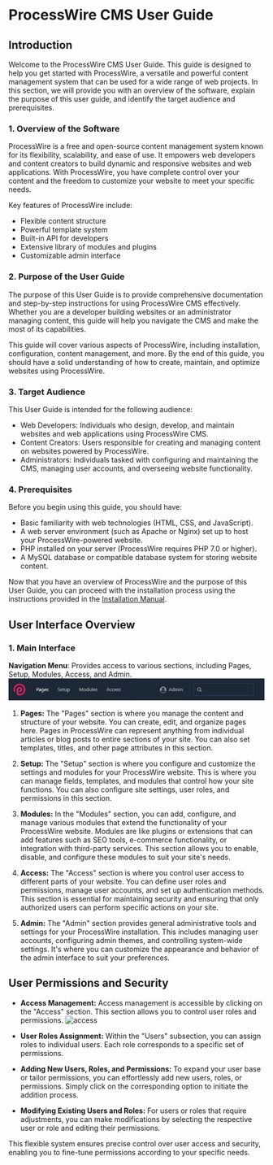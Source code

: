 # ProcessWire CMS User Guide

## Introduction

Welcome to the ProcessWire CMS User Guide. This guide is designed to help you get started with ProcessWire, a versatile and powerful content management system that can be used for a wide range of web projects. In this section, we will provide you with an overview of the software, explain the purpose of this user guide, and identify the target audience and prerequisites.

### 1. Overview of the Software

ProcessWire is a free and open-source content management system known for its flexibility, scalability, and ease of use. It empowers web developers and content creators to build dynamic and responsive websites and web applications. With ProcessWire, you have complete control over your content and the freedom to customize your website to meet your specific needs.

Key features of ProcessWire include:

- Flexible content structure
- Powerful template system
- Built-in API for developers
- Extensive library of modules and plugins
- Customizable admin interface

### 2. Purpose of the User Guide

The purpose of this User Guide is to provide comprehensive documentation and step-by-step instructions for using ProcessWire CMS effectively. Whether you are a developer building websites or an administrator managing content, this guide will help you navigate the CMS and make the most of its capabilities.

This guide will cover various aspects of ProcessWire, including installation, configuration, content management, and more. By the end of this guide, you should have a solid understanding of how to create, maintain, and optimize websites using ProcessWire.

### 3. Target Audience

This User Guide is intended for the following audience:

- Web Developers: Individuals who design, develop, and maintain websites and web applications using ProcessWire CMS.
- Content Creators: Users responsible for creating and managing content on websites powered by ProcessWire.
- Administrators: Individuals tasked with configuring and maintaining the CMS, managing user accounts, and overseeing website functionality.

### 4. Prerequisites

Before you begin using this guide, you should have:

- Basic familiarity with web technologies (HTML, CSS, and JavaScript).
- A web server environment (such as Apache or Nginx) set up to host your ProcessWire-powered website.
- PHP installed on your server (ProcessWire requires PHP 7.0 or higher).
- A MySQL database or compatible database system for storing website content.

Now that you have an overview of ProcessWire and the purpose of this User Guide, you can proceed with the installation process using the instructions provided in the [Installation Manual](https://github.com/Humaka01/software-development-and-documentation/blob/main/Process%20Wire%20CMS/Process%20Wire%20CMS%20Installation%20Manual.docx).

## User Interface Overview

### 1. Main Interface

**Navigation Menu**: Provides access to various sections, including Pages, Setup, Modules, Access, and Admin.
   ![screenshot_displaying_the_navigation_menu](https://github.com/Humaka01/software-development-and-documentation/blob/main/Process%20Wire%20CMS/screenshots/screenshot_displaying_the_navigation_menu.png)

1. **Pages:**
The "Pages" section is where you manage the content and structure of your website. You can create, edit, and organize pages here. Pages in ProcessWire can represent anything from individual articles or blog posts to entire sections of your site. You can also set templates, titles, and other page attributes in this section.

2. **Setup:**
The "Setup" section is where you configure and customize the settings and modules for your ProcessWire website. This is where you can manage fields, templates, and modules that control how your site functions. You can also configure site settings, user roles, and permissions in this section.

3. **Modules:**
In the "Modules" section, you can add, configure, and manage various modules that extend the functionality of your ProcessWire website. Modules are like plugins or extensions that can add features such as SEO tools, e-commerce functionality, or integration with third-party services. This section allows you to enable, disable, and configure these modules to suit your site's needs.

4. **Access:**
The "Access" section is where you control user access to different parts of your website. You can define user roles and permissions, manage user accounts, and set up authentication methods. This section is essential for maintaining security and ensuring that only authorized users can perform specific actions on your site.

5. **Admin:**
The "Admin" section provides general administrative tools and settings for your ProcessWire installation. This includes managing user accounts, configuring admin themes, and controlling system-wide settings. It's where you can customize the appearance and behavior of the admin interface to suit your preferences.

## User Permissions and Security

- **Access Management:** Access management is accessible by clicking on the "Access" section. This section allows you to control user roles and permissions.
![access]()

- **User Roles Assignment:** Within the "Users" subsection, you can assign roles to individual users. Each role corresponds to a specific set of permissions.

- **Adding New Users, Roles, and Permissions:** To expand your user base or tailor permissions, you can effortlessly add new users, roles, or permissions. Simply click on the corresponding option to initiate the addition process.

- **Modifying Existing Users and Roles:** For users or roles that require adjustments, you can make modifications by selecting the respective user or role and editing their permissions.

This flexible system ensures precise control over user access and security, enabling you to fine-tune permissions according to your specific needs.
